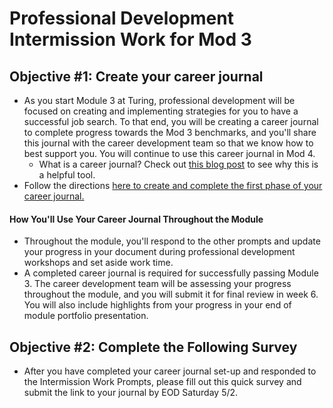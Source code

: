# Professional Development Intermission Work for Mod 3

## Objective #1: Create your career journal

* As you start Module 3 at Turing, professional development will be focused on creating and implementing strategies for you to have a successful job search. To that end, you will be creating a career journal to complete progress towards the Mod 3 benchmarks, and you'll share this journal with the career development team so that we know how to best support you. You will continue to use this career journal in Mod 4.
    * What is a career journal? Check out [this blog post](https://www.themuse.com/advice/6-ways-keeping-a-journal-can-help-your-career) to see why this is a helpful tool. 
* Follow the directions [here to create and complete the first phase of your career journal.](https://github.com/turingschool/career-development-curriculum/blob/master/module_three/2001_career_journal.md) 

#### How You'll Use Your Career Journal Throughout the Module
* Throughout the module, you'll respond to the other prompts and update your progress in your document during professional development workshops and set aside work time. 
* A completed career journal is required for successfully passing Module 3. The career development team will be assessing your progress throughout the module, and you will submit it for final review in week 6. You will also include highlights from your progress in your end of module portfolio presentation. 

## Objective #2: Complete the Following Survey

* After you have completed your career journal set-up and responded to the Intermission Work Prompts, please fill out this quick survey and submit the link to your journal by EOD Saturday 5/2. 
